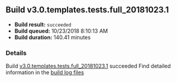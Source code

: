 ## Build v3.0.templates.tests.full_20181023.1
- **Build result:** `succeeded`
- **Build queued:** 10/23/2018 8:10:13 AM
- **Build duration:** 140.41 minutes
### Details
Build [v3.0.templates.tests.full_20181023.1](https://winappstudio.visualstudio.com/web/build.aspx?pcguid=a4ef43be-68ce-4195-a619-079b4d9834c2&builduri=vstfs%3a%2f%2f%2fBuild%2fBuild%2f26461) succeeded
Find detailed information in the [build log files](https://uwpctdiags.blob.core.windows.net/buildlogs/v3.0.templates.tests.full_20181023.1_logs.zip)
